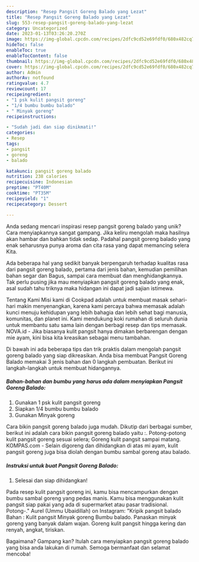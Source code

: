 ```yaml
---
description: "Resep Pangsit Goreng Balado yang Lezat"
title: "Resep Pangsit Goreng Balado yang Lezat"
slug: 553-resep-pangsit-goreng-balado-yang-lezat
category: Uncategorized
date: 2023-01-13T03:26:20.270Z
image: https://img-global.cpcdn.com/recipes/2dfc9cd52e69fdf0/680x482cq70/pangsit-goreng-balado-foto-resep-utama.jpg
hideToc: false
enableToc: true
enableTocContent: false
thumbnail: https://img-global.cpcdn.com/recipes/2dfc9cd52e69fdf0/680x482cq70/pangsit-goreng-balado-foto-resep-utama.jpg
cover: https://img-global.cpcdn.com/recipes/2dfc9cd52e69fdf0/680x482cq70/pangsit-goreng-balado-foto-resep-utama.jpg
author: Admin
authorAv: notfound
ratingvalue: 4.7
reviewcount: 17
recipeingredient:
- "1 psk kulit pangsit goreng"
- "1/4 bumbu bumbu balado"
- " Minyak goreng"
recipeinstructions:

- "Sudah jadi dan siap dinikmati!"
categories:
- Resep
tags:
- pangsit
- goreng
- balado

katakunci: pangsit goreng balado 
nutrition: 238 calories
recipecuisine: Indonesian
preptime: "PT40M"
cooktime: "PT35M"
recipeyield: "1"
recipecategory: Dessert

---
```





Anda sedang mencari inspirasi resep pangsit goreng balado yang unik? Cara menyiapkannya sangat gampang. Jika keliru mengolah maka hasilnya akan hambar dan bahkan tidak sedap. Padahal pangsit goreng balado yang enak seharusnya punya aroma dan cita rasa yang dapat memancing selera Kita.





Ada beberapa hal yang sedikit banyak berpengaruh terhadap kualitas rasa dari pangsit goreng balado, pertama dari jenis bahan, kemudian pemilihan bahan segar dan Bagus, sampai cara membuat dan menghidangkannya. Tak perlu pusing jika mau menyiapkan pangsit goreng balado yang enak,      asal sudah tahu triknya maka hidangan ini dapat jadi sajian istimewa.














Tentang Kami Misi kami di Cookpad adalah untuk membuat masak sehari-hari makin menyenangkan, karena kami percaya bahwa memasak adalah kunci menuju kehidupan yang lebih bahagia dan lebih sehat bagi manusia, komunitas, dan planet ini. Kami mendukung koki rumahan di seluruh dunia untuk membantu satu sama lain dengan berbagi resep dan tips memasak. NOVA.id - Jika biasanya kulit pangsit hanya dimakan berbarengan dengan mie ayam, kini bisa kita kreasikan sebagai menu tambahan.






Di bawah ini ada beberapa tips dan trik praktis dalam mengolah pangsit goreng balado yang siap dikreasikan. Anda bisa membuat Pangsit Goreng Balado memakai 3 jenis bahan dan 0 langkah pembuatan. Berikut ini langkah-langkah untuk membuat hidangannya.

<!--inarticleads1-->

##### Bahan-bahan dan bumbu yang harus ada dalam menyiapkan Pangsit Goreng Balado:

1. Gunakan 1 psk kulit pangsit goreng
1. Siapkan 1/4 bumbu bumbu balado
1. Gunakan  Minyak goreng


Cara bikin pangsit goreng balado juga mudah. Dikutip dari berbagai sumber, berikut ini adalah cara bikin pangsit goreng balado yaitu :. Potong-potong kulit pangsit goreng sesuai selera; Goreng kulit pangsit sampai matang. KOMPAS.com - Selain digoreng dan dihidangkan di atas mi ayam, kulit pangsit goreng juga bisa diolah dengan bumbu sambal goreng atau balado. 

<!--inarticleads2-->

##### Instruksi untuk buat Pangsit Goreng Balado:


1. Selesai dan siap dihidangkan!

Pada resep kulit pangsit goreng ini, kamu bisa mencampurkan dengan bumbu sambal goreng yang pedas manis. Kamu bisa menggunakan kulit pangsit siap pakai yang ada di supermarket atau pasar tradisional. Potong-.&#34; Aurel (Ummu Ubaidillah) on Instagram: &#34;Kripik pangsit balado Bahan : Kulit pangsit Minyak goreng Bumbu balado. Panaskan minyak goreng yang banyak dalam wajan. Goreng kulit pangsit hingga kering dan renyah, angkat, tiriskan. 

Bagaimana? Gampang kan? Itulah cara menyiapkan pangsit goreng balado yang bisa anda lakukan di rumah. Semoga bermanfaat dan selamat mencoba!

